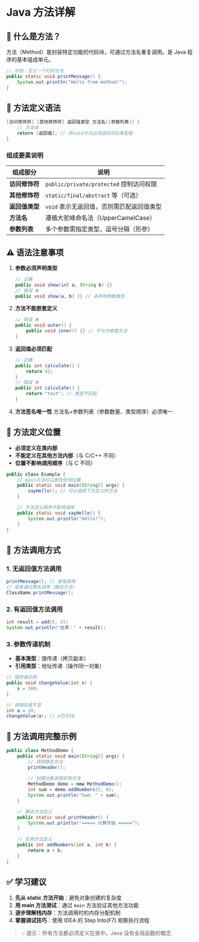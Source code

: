 # Java 方法详解

## 📌 什么是方法？
方法（Method）是封装特定功能的代码块，可通过方法名重复调用。是 Java 程序的基本组成单元。

```java
// 示例：定义一个打印方法
public static void printMessage() {
    System.out.println("Hello from method!");
}
```

## 🧱 方法定义语法
```java
[访问修饰符] [其他修饰符] 返回值类型 方法名([参数列表]) {
    // 方法体
    return [返回值]; // 非void方法必须返回对应类型值
}
```

### 组成要素说明
| 组成部分 | 说明 |
|----------|------|
| **访问修饰符** | `public/private/protected` 控制访问权限 |
| **其他修饰符** | `static/final/abstract` 等（可选） |
| **返回值类型** | `void` 表示无返回值，否则需匹配返回值类型 |
| **方法名** | 遵循大驼峰命名法（UpperCamelCase） |
| **参数列表** | 多个参数需指定类型，逗号分隔（形参） |

## ⚠️ 语法注意事项
1. **参数必须声明类型**
   ```java
   // 正确
   public void show(int a, String b) {}
   // 错误 ❌
   public void show(a, b) {} // 未声明参数类型
   ```

2. **方法不能嵌套定义**
   ```java
   // 错误 ❌
   public void outer() {
       public void inner() {} // 不允许嵌套方法
   }
   ```

3. **返回值必须匹配**
   ```java
   // 正确
   public int calculate() {
       return 42;
   }
   // 错误 ❌
   public int calculate() {
       return "text"; // 类型不匹配
   }
   ```

4. **方法签名唯一性**
   方法名+参数列表（参数数量、类型顺序）必须唯一

## 📁 方法定义位置
- **必须定义在类内部**
- **不能定义在其他方法内部**（与 C/C++ 不同）
- **位置不影响调用顺序**（与 C 不同）

```java
public class Example {
    // main方法可以放在任何位置
    public static void main(String[] args) {
        sayHello(); // 可以调用下方定义的方法
    }

    // 方法定义顺序不影响调用
    public static void sayHello() {
        System.out.println("Hello!");
    }
}
```

## 🚀 方法调用方式

### 1. **无返回值方法调用**
```java
printMessage(); // 直接调用
// 或者通过类名调用（静态方法）
ClassName.printMessage();
```

### 2. **有返回值方法调用**
```java
int result = add(5, 3);
System.out.println("结果：" + result);
```

### 3. **参数传递机制**
- **基本类型**：值传递（拷贝副本）
- **引用类型**：地址传递（操作同一对象）

```java
// 值传递示例
public void changeValue(int x) {
    x = 100;
}

// 调用后值不变
int a = 10;
changeValue(a); // a仍为10
```

## 📘 方法调用完整示例
```java
public class MethodDemo {
    public static void main(String[] args) {
        // 调用静态方法
        printHeader();
        
        // 创建对象调用实例方法
        MethodDemo demo = new MethodDemo();
        int sum = demo.addNumbers(5, 8);
        System.out.println("Sum: " + sum);
    }

    // 静态方法定义
    public static void printHeader() {
        System.out.println("===== 计算开始 =====");
    }

    // 实例方法定义
    public int addNumbers(int a, int b) {
        return a + b;
    }
}
```

## ✅ 学习建议
1. **先从 static 方法开始**：避免对象创建的复杂度
2. **用 main 方法测试**：通过 `main` 方法验证其他方法功能
3. **逐步理解栈内存**：方法调用时的内存分配机制
4. **掌握调试技巧**：使用 IDEA 的 Step Into(F7) 观察执行流程

> 💡 提示：所有方法都必须定义在类中，Java 没有全局函数的概念